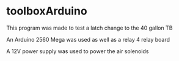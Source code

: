 # toolboxArduino

This program was made to test a latch change to the 40 gallon TB

An Arduino 2560 Mega was used as well as a relay 4 relay board

A 12V power supply was used to power the air solenoids
